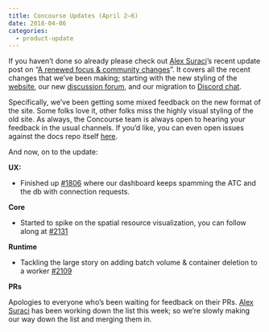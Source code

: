 ```yaml
---
title: Concourse Updates (April 2–6)
date: 2018-04-06
categories:
  - product-update
---
```


If you haven’t done so already please check out [Alex Suraci](https://medium.com/u/263a63b2f209)’s recent update post
on “[A renewed focus & community changes](https://medium.com/concourse-ci/a-renewed-focus-community-changes-cbab8200ea05)”.
It covers all the recent changes that we’ve been making; starting with the new styling of
the [website](https://concourse-ci.org/), our new [discussion forum](https://discuss.concourse-ci.org/), and our
migration to [Discord chat](https://discordapp.com/invite/MeRxXKW).

<!-- more -->

Specifically, we’ve been getting some mixed feedback on the new format of the site. Some folks love it, other folks miss
the highly visual styling of the old site. As always, the Concourse team is always open to hearing your feedback in the
usual channels. If you’d like, you can even open issues against the docs repo
itself [here](https://github.com/concourse/docs/issues).

And now, on to the update:

**UX:**

- Finished up [#1806](https://github.com/concourse/concourse/issues/1806) where our dashboard keeps spamming the ATC and
  the db with connection requests.

**Core**

- Started to spike on the spatial resource visualization, you can follow along
  at [#2131](https://github.com/concourse/concourse/issues/2131)

**Runtime**

- Tackling the large story on adding batch volume & container deletion to a worker [#2109](http://2109)

**PRs**

Apologies to everyone who’s been waiting for feedback on their PRs. [Alex Suraci](https://medium.com/u/263a63b2f209) has
been working down the list this week; so we’re slowly making our way down the list and merging them in.

